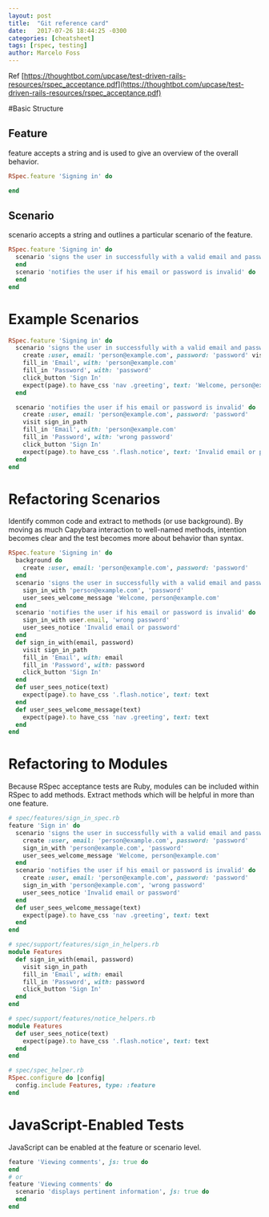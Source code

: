 ```yaml
---
layout: post
title:  "Git reference card"
date:   2017-07-26 18:44:25 -0300
categories: [cheatsheet]
tags: [rspec, testing]
author: Marcelo Foss
---
```

Ref
[https://thoughtbot.com/upcase/test-driven-rails-resources/rspec_acceptance.pdf](https://thoughtbot.com/upcase/test-driven-rails-resources/rspec_acceptance.pdf)

#Basic Structure

## Feature
feature accepts a string and is used to give an overview of the overall behavior.
```ruby
RSpec.feature 'Signing in' do

end
```

## Scenario
scenario accepts a string and outlines a particular scenario of the feature.
```ruby
RSpec.feature 'Signing in' do
  scenario 'signs the user in successfully with a valid email and password' do
  end
  scenario 'notifies the user if his email or password is invalid' do
  end
end
```


# Example Scenarios
```ruby
RSpec.feature 'Signing in' do
  scenario 'signs the user in successfully with a valid email and password' do
    create :user, email: 'person@example.com', password: 'password' visit sign_in_path
    fill_in 'Email', with: 'person@example.com'
    fill_in 'Password', with: 'password'
    click_button 'Sign In'
    expect(page).to have_css 'nav .greeting', text: 'Welcome, person@example.com'
  end

  scenario 'notifies the user if his email or password is invalid' do
    create :user, email: 'person@example.com', password: 'password'
    visit sign_in_path
    fill_in 'Email', with: 'person@example.com'
    fill_in 'Password', with: 'wrong password'
    click_button 'Sign In'
    expect(page).to have_css '.flash.notice', text: 'Invalid email or password'
  end
end
```

# Refactoring Scenarios
Identify common code and extract to methods (or use background). By moving as much Capybara interaction to well-named methods, intention becomes clear and the test becomes more about behavior than syntax.

```ruby
RSpec.feature 'Signing in' do
  background do
    create :user, email: 'person@example.com', password: 'password'
  end
  scenario 'signs the user in successfully with a valid email and password' do
    sign_in_with 'person@example.com', 'password'
    user_sees_welcome_message 'Welcome, person@example.com'
  end
  scenario 'notifies the user if his email or password is invalid' do
    sign_in_with user.email, 'wrong password'
    user_sees_notice 'Invalid email or password'
  end
  def sign_in_with(email, password)
    visit sign_in_path
    fill_in 'Email', with: email
    fill_in 'Password', with: password
    click_button 'Sign In'
  end
  def user_sees_notice(text)
    expect(page).to have_css '.flash.notice', text: text
  end
  def user_sees_welcome_message(text)
    expect(page).to have_css 'nav .greeting', text: text
  end
end
```

# Refactoring to Modules
Because RSpec acceptance tests are Ruby, modules can be included within RSpec to add methods. Extract methods which will be helpful in more than one feature.

```ruby
# spec/features/sign_in_spec.rb
feature 'Sign in' do
  scenario 'signs the user in successfully with a valid email and password' do
    create :user, email: 'person@example.com', password: 'password'
    sign_in_with 'person@example.com', 'password'
    user_sees_welcome_message 'Welcome, person@example.com'
  end
  scenario 'notifies the user if his email or password is invalid' do
    create :user, email: 'person@example.com', password: 'password'
    sign_in_with 'person@example.com', 'wrong password'
    user_sees_notice 'Invalid email or password'
  end
  def user_sees_welcome_message(text)
    expect(page).to have_css 'nav .greeting', text: text
  end
end
```

```ruby
# spec/support/features/sign_in_helpers.rb
module Features
  def sign_in_with(email, password)
    visit sign_in_path
    fill_in 'Email', with: email
    fill_in 'Password', with: password
    click_button 'Sign In'
  end
end
```

```ruby
# spec/support/features/notice_helpers.rb
module Features
  def user_sees_notice(text)
    expect(page).to have_css '.flash.notice', text: text
  end
end
```

```ruby
# spec/spec_helper.rb
RSpec.configure do |config|
  config.include Features, type: :feature
end
```

# JavaScript-Enabled Tests
JavaScript can be enabled at the feature or scenario level.

```ruby
feature 'Viewing comments', js: true do
end
# or
feature 'Viewing comments' do
  scenario 'displays pertinent information', js: true do
  end
end
